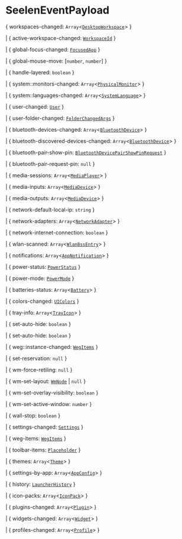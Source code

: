 # **SeelenEventPayload**

{ workspaces-changed: `Array`<[`DesktopWorkspace`](./DesktopWorkspace)> }

| { active-workspace-changed: [`WorkspaceId`](./WorkspaceId) }

| { global-focus-changed: [`FocusedApp`](./FocusedApp) }

| { global-mouse-move: [`number`, `number`] }

| { handle-layered: `boolean` }

| { system::monitors-changed: `Array`<[`PhysicalMonitor`](./PhysicalMonitor)> }

| { system::languages-changed: `Array`<[`SystemLanguage`](./SystemLanguage)> }

| { user-changed: [`User`](./User) }

| { user-folder-changed: [`FolderChangedArgs`](./FolderChangedArgs) }

| { bluetooth-devices-changed: `Array`<[`BluetoothDevice`](./BluetoothDevice)> }

| { bluetooth-discovered-devices-changed:
`Array`<[`BluetoothDevice`](./BluetoothDevice)> }

| { bluetooth-pair-show-pin:
[`BluetoothDevicePairShowPinRequest`](./BluetoothDevicePairShowPinRequest) }

| { bluetooth-pair-request-pin: `null` }

| { media-sessions: `Array`<[`MediaPlayer`](./MediaPlayer)> }

| { media-inputs: `Array`<[`MediaDevice`](./MediaDevice)> }

| { media-outputs: `Array`<[`MediaDevice`](./MediaDevice)> }

| { network-default-local-ip: `string` }

| { network-adapters: `Array`<[`NetworkAdapter`](./NetworkAdapter)> }

| { network-internet-connection: `boolean` }

| { wlan-scanned: `Array`<[`WlanBssEntry`](./WlanBssEntry)> }

| { notifications: `Array`<[`AppNotification`](./AppNotification)> }

| { power-status: [`PowerStatus`](./PowerStatus) }

| { power-mode: [`PowerMode`](./PowerMode) }

| { batteries-status: `Array`<[`Battery`](./Battery)> }

| { colors-changed: [`UIColors`](./UIColors) }

| { tray-info: `Array`<[`TrayIcon`](./TrayIcon)> }

| { set-auto-hide: `boolean` }

| { set-auto-hide: `boolean` }

| { weg::instance-changed: [`WegItems`](./WegItems) }

| { set-reservation: `null` }

| { wm-force-retiling: `null` }

| { wm-set-layout: [`WmNode`](./WmNode) | `null` }

| { wm-set-overlay-visibility: `boolean` }

| { wm-set-active-window: `number` }

| { wall-stop: `boolean` }

| { settings-changed: [`Settings`](./Settings) }

| { weg-items: [`WegItems`](./WegItems) }

| { toolbar-items: [`Placeholder`](./Placeholder) }

| { themes: `Array`<[`Theme`](./Theme)> }

| { settings-by-app: `Array`<[`AppConfig`](./AppConfig)> }

| { history: [`LauncherHistory`](./LauncherHistory) }

| { icon-packs: `Array`<[`IconPack`](./IconPack)> }

| { plugins-changed: `Array`<[`Plugin`](./Plugin)> }

| { widgets-changed: `Array`<[`Widget`](./Widget)> }

| { profiles-changed: `Array`<[`Profile`](./Profile)> }
